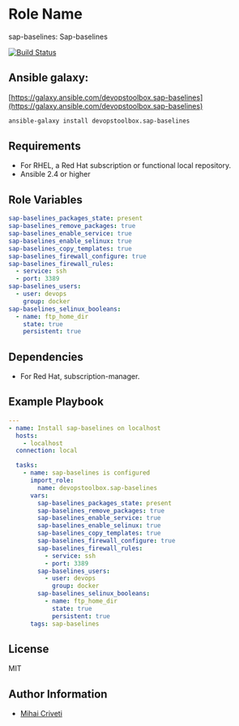 Role Name
=========

sap-baselines: Sap-baselines

[![Build Status](https://travis-ci.org/cmihai-ansible/sap-baselines.svg?branch=master)](https://travis-ci.org/cmihai-ansible/sap-baselines)

Ansible galaxy:
---------------

[https://galaxy.ansible.com/devopstoolbox.sap-baselines](https://galaxy.ansible.com/devopstoolbox.sap-baselines)

```bash
ansible-galaxy install devopstoolbox.sap-baselines
```

Requirements
------------

- For RHEL, a Red Hat subscription or functional local repository.
- Ansible 2.4 or higher

Role Variables
--------------

```yaml
sap-baselines_packages_state: present
sap-baselines_remove_packages: true
sap-baselines_enable_service: true
sap-baselines_enable_selinux: true
sap-baselines_copy_templates: true
sap-baselines_firewall_configure: true
sap-baselines_firewall_rules:
  - service: ssh
  - port: 3389
sap-baselines_users:
  - user: devops
    group: docker
sap-baselines_selinux_booleans:
  - name: ftp_home_dir
    state: true
    persistent: true
```

Dependencies
------------

- For Red Hat, subscription-manager.

Example Playbook
----------------

```yaml
---
- name: Install sap-baselines on localhost
  hosts:
    - localhost
  connection: local

  tasks:
    - name: sap-baselines is configured
      import_role:
        name: devopstoolbox.sap-baselines
      vars:
        sap-baselines_packages_state: present
        sap-baselines_remove_packages: true
        sap-baselines_enable_service: true
        sap-baselines_enable_selinux: true
        sap-baselines_copy_templates: true
        sap-baselines_firewall_configure: true
        sap-baselines_firewall_rules:
          - service: ssh
          - port: 3389
        sap-baselines_users:
          - user: devops
            group: docker
        sap-baselines_selinux_booleans:
          - name: ftp_home_dir
            state: true
            persistent: true
      tags: sap-baselines
```

License
-------

MIT

Author Information
------------------

- [Mihai Criveti](https://www.linkedin.com/in/crivetimihai)
